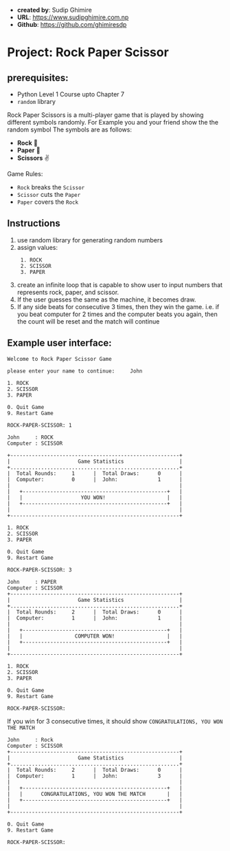- **created by**: Sudip Ghimire
- **URL**: https://www.sudipghimire.com.np
- **Github**: https://github.com/ghimiresdp
# Project: Rock Paper Scissor

## prerequisites:
- Python Level 1 Course upto Chapter 7
- `random` library

Rock Paper Scissors is a multi-player game that is played by showing different symbols randomly.
For Example you and your friend show the the random symbol  The symbols are as follows:

- **Rock** 👊
- **Paper** 🤚
- **Scissors** ✌️


Game Rules:

- `Rock` breaks the `Scissor`
- `Scissor` cuts the `Paper`
- `Paper` covers the `Rock`

## Instructions

1. use random library for generating random numbers
2. assign values:
   ```
    1. ROCK
    2. SCISSOR
    3. PAPER
   ```
3. create an infinite loop that is capable to show user to input numbers that represents rock, paper, and scissor.
4. If the user guesses the same as the machine, it becomes draw.
5. If any side beats for consecutive 3 times, then they win the game. i.e. if you beat computer for 2 times and the computer beats you again, then the count will be reset and the match will continue

## Example user interface:

```
Welcome to Rock Paper Scissor Game

please enter your name to continue:     John

1. ROCK
2. SCISSOR
3. PAPER

0. Quit Game
9. Restart Game

ROCK-PAPER-SCISSOR: 1

John     : ROCK
Computer : SCISSOR

+-------------------------------------------------------+
|                      Game Statistics                  |
+.......................................................+
|  Total Rounds:     1      |  Total Draws:      0      |
|  Computer:         0      |  John:             1      |
|                                                       |
|   +-----------------------------------------------+   |
|   |                   YOU WON!                    |   |
|   +-----------------------------------------------+   |
|                                                       |
+-------------------------------------------------------+

1. ROCK
2. SCISSOR
3. PAPER

0. Quit Game
9. Restart Game

ROCK-PAPER-SCISSOR: 3

John     : PAPER
Computer : SCISSOR
+-------------------------------------------------------+
|                      Game Statistics                  |
+.......................................................+
|  Total Rounds:     2      |  Total Draws:      0      |
|  Computer:         1      |  John:             1      |
|                                                       |
|   +-----------------------------------------------+   |
|   |                 COMPUTER WON!                 |   |
|   +-----------------------------------------------+   |
|                                                       |
+-------------------------------------------------------+

1. ROCK
2. SCISSOR
3. PAPER

0. Quit Game
9. Restart Game

ROCK-PAPER-SCISSOR:
```

If you win for 3 consecutive times, it should show `CONGRATULATIONS, YOU WON THE MATCH`


```
John     : Rock
Computer : SCISSOR
+-------------------------------------------------------+
|                      Game Statistics                  |
+.......................................................+
|  Total Rounds:     2      |  Total Draws:      0      |
|  Computer:         1      |  John:             3      |
|                                                       |
|   +-----------------------------------------------+   |
|   |      CONGRATULATIONS, YOU WON THE MATCH       |   |
|   +-----------------------------------------------+   |
|                                                       |
+-------------------------------------------------------+

0. Quit Game
9. Restart Game

ROCK-PAPER-SCISSOR:
```
